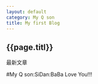 ```yaml
---
layout: default
category: My Q son
title: My first Blog
---
```

  <h2>{{page.titl}}</h2>

  <p>最新文章</p>
  
  #My Q son:SiDan:BaBa Love You!!!